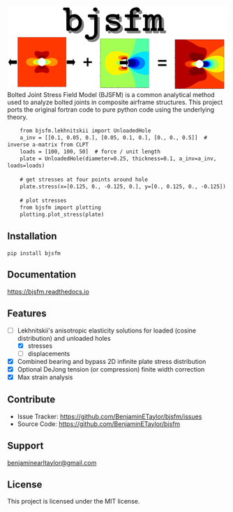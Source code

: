 ![bjsfm](https://raw.githubusercontent.com/BenjaminETaylor/bjsfm/master/docs/img/logo_02.png)
Bolted Joint Stress Field Model (BJSFM) is a common analytical method used to analyze bolted joints in composite
airframe structures. This project ports the original fortran code to pure python code using the underlying theory.

```
    from bjsfm.lekhnitskii import UnloadedHole
    a_inv = [[0.1, 0.05, 0.], [0.05, 0.1, 0.], [0., 0., 0.5]]  # inverse a-matrix from CLPT
    loads = [100, 100, 50]  # force / unit length
    plate = UnloadedHole(diameter=0.25, thickness=0.1, a_inv=a_inv, loads=loads)

    # get stresses at four points around hole
    plate.stress(x=[0.125, 0., -0.125, 0.], y=[0., 0.125, 0., -0.125])
    
    # plot stresses
    from bjsfm import plotting
    plotting.plot_stress(plate)
```

## Installation

`pip install bjsfm`

## Documentation

https://bjsfm.readthedocs.io

## Features

- [ ] Lekhnitskii's anisotropic elasticity solutions for loaded (cosine distribution) and unloaded holes
    - [X] stresses
    - [ ] displacements
- [X] Combined bearing and bypass 2D infinite plate stress distribution
- [X] Optional DeJong tension (or compression) finite width correction
- [X] Max strain analysis

## Contribute

- Issue Tracker: https://github.com/BenjaminETaylor/bjsfm/issues
- Source Code: https://github.com/BenjaminETaylor/bjsfm

## Support

benjaminearltaylor@gmail.com

## License

This project is licensed under the MIT license.